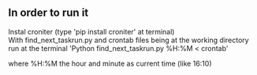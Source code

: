 ## In order to run it  
  
Instal croniter (type 'pip install croniter' at terminal)  
With find_next_taskrun.py and crontab files being at the working directory run at the terminal 'Python find_next_taskrun.py %H:%M < crontab'  
  
where %H:%M the hour and minute as current time (like 16:10)